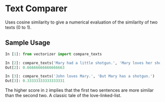 Text Comparer
=============

Uses cosine similarity to give a numerical evaluation of the similarity of two
texts (0 to 1).

Sample Usage
------------
```python
In [1]: from vectorizer import compare_texts

In [2]: compare_texts('Mary had a little shotgun.', 'Mary loves her shotgun')
Out[2]: 0.66666666666666663

In [3]: compare_texts('John loves Mary.', 'But Mary has a shotgun.')
Out[3]: 0.33333333333333331
```

The higher score in `2` implies that the first two sentences are more similar
than the second two.  A classic tale of the love-linked-list.
